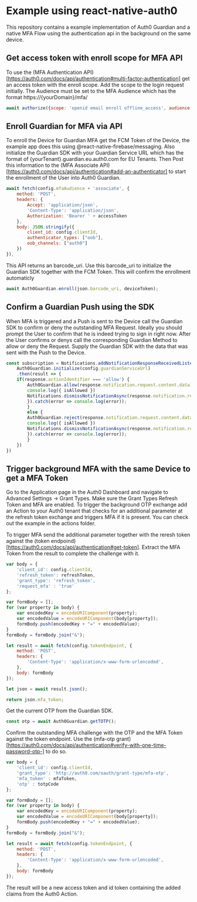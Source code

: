 # Example using react-native-auth0

This repository contains a example implementation of Auth0 Guardian and a native MFA Flow using the authentication api in the background on the same device.


## Get access token with enroll scope for MFA API

To use the (MFA Authentication API) [https://auth0.com/docs/api/authentication#multi-factor-authentication] get an access token with the enroll scope. Add the scope to the login request initially. The Audience must be set to the MFA Audience which has the format https://{yourDomain}/mfa/

```js
await authorize({scope: 'openid email enroll offline_access', audience : config.mfaAudience});
```

## Enroll Guardian for MFA via API

To enroll the Device for Guardian MFA get the FCM Token of the Device, the example app does this using @react-native-firebase/messaging. Also initialize the Guardian SDK with your Guardian Service URL which has the format of {yourTenant}.guardian.eu.auth0.com for EU Tenants. Then Post this information to the (MFA Associate API) [https://auth0.com/docs/api/authentication#add-an-authenticator] to start the enrollment of the User into Auth0 Guardian. 

```js
await fetch(config.mfaAudience + 'associate', {
    method: 'POST',
    headers: {
        Accept: 'application/json',
        'Content-Type': 'application/json',
        Authorization: 'Bearer ' + accessToken
    },
    body: JSON.stringify({
        client_id: config.clientId,
        authenticator_types: ["oob"],
        oob_channels: ["auth0"]
    })
}),
```

This API returns an barcode_uri. Use this barcode_uri to initialize the Guardian SDK together with the FCM Token. This will confirm the enrollment automaticly

```js
await Auth0Guardian.enroll(json.barcode_uri, deviceToken);
```

## Confirm a Guardian Push using the SDK

When MFA is triggered and a Push is sent to the Device call the Guardian SDK to confirm or deny the outstanding MFA Request. Ideally you should prompt the User to confirm that he is indeed trying to sign in right now. After the User confirms or denys call the corresponding Guardian Method to allow or deny the Request. Supply the Guardian SDK with the data that was sent with the Push to the Device.

```js
const subscription = Notifications.addNotificationResponseReceivedListener(response => {
    Auth0Guardian.initialize(config.guardianServiceUrl)
    .then(result => {
    if(response.actionIdentifier === 'allow') {
        Auth0Guardian.allow(response.notification.request.content.data).then((isAllowed) => {
        console.log({ isAllowed })
        Notifications.dismissNotificationAsync(response.notification.request.identifier);
        }).catch(error => console.log(error));
        }
        else {
        Auth0Guardian.reject(response.notification.request.content.data).then((isAllowed) => {
        console.log({ isAllowed })
        Notifications.dismissNotificationAsync(response.notification.request.identifier);
        }).catch(error => console.log(error));
        }
    })
})
```

## Trigger background MFA with the same Device to get a MFA Token

Go to the Application page in the Auth0 Dashboard and navigate to Advanced Settings -> Grant Types. Make sure the Grant Types Refresh Token and MFA are enabled. 
To trigger the background OTP exchange add an Action to your Auth0 tenant that checks for an additional parameter at the refresh token exchange and triggers MFA if it is present.
You can check out the example in the actions folder.

To trigger MFA send the additional parameter together with the reresh token against the (token endpoind) [https://auth0.com/docs/api/authentication#get-token]. Extract the MFA Token from the result to complete the challenge with it.

```js
var body = {
    'client_id': config.clientId,
    'refresh_token': refreshToken,
    'grant_type': 'refresh_token',
    'request_mfa' : 'true'
};

var formBody = [];
for (var property in body) {
    var encodedKey = encodeURIComponent(property);
    var encodedValue = encodeURIComponent(body[property]);
    formBody.push(encodedKey + "=" + encodedValue);
}
formBody = formBody.join("&");

let result = await fetch(config.tokenEndpoint, {
    method: 'POST',
    headers: {
        'Content-Type': 'application/x-www-form-urlencoded',
    },
    body: formBody
});

let json = await result.json();

return json.mfa_token;
```

Get the current OTP from the Guardian SDK.

```js
const otp = await Auth0Guardian.getTOTP();
```

Confirm the outstanding MFA challenge with the OTP and the MFA Token against the token endpoint. Use the (mfa-otp grant) [https://auth0.com/docs/api/authentication#verify-with-one-time-password-otp-] to do so.

```js
var body = {
    'client_id': config.clientId,
    'grant_type': 'http://auth0.com/oauth/grant-type/mfa-otp',
    'mfa_token' : mfaToken,
    'otp' : totpCode
};

var formBody = [];
for (var property in body) {
    var encodedKey = encodeURIComponent(property);
    var encodedValue = encodeURIComponent(body[property]);
    formBody.push(encodedKey + "=" + encodedValue);
}
formBody = formBody.join("&");

let result = await fetch(config.tokenEndpoint, {
    method: 'POST',
    headers: {
        'Content-Type': 'application/x-www-form-urlencoded',
    },
    body: formBody
});
```

The result will be a new access token and id token containing the added claims from the Auth0 Action.
